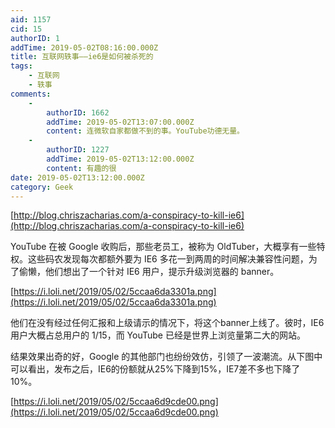 ```yaml
---
aid: 1157
cid: 15
authorID: 1
addTime: 2019-05-02T08:16:00.000Z
title: 互联网轶事——ie6是如何被杀死的
tags:
    - 互联网
    - 轶事
comments:
    -
        authorID: 1662
        addTime: 2019-05-02T13:07:00.000Z
        content: 连微软自家都做不到的事。YouTube功德无量。
    -
        authorID: 1227
        addTime: 2019-05-02T13:12:00.000Z
        content: 有趣的很
date: 2019-05-02T13:12:00.000Z
category: Geek
---
```


[http://blog.chriszacharias.com/a-conspiracy-to-kill-ie6](http://blog.chriszacharias.com/a-conspiracy-to-kill-ie6)

YouTube 在被 Google 收购后，那些老员工，被称为 OldTuber，大概享有一些特权。这些码农发现每次都额外要为 IE6 多花一到两周的时间解决兼容性问题，为了偷懒，他们想出了一个针对 IE6 用户，提示升级浏览器的 banner。

[https://i.loli.net/2019/05/02/5ccaa6da3301a.png](https://i.loli.net/2019/05/02/5ccaa6da3301a.png)

他们在没有经过任何汇报和上级请示的情况下，将这个banner上线了。彼时，IE6 用户大概占总用户的 1/15，而 YouTube 已经是世界上浏览量第二大的网站。

结果效果出奇的好，Google 的其他部门也纷纷效仿，引领了一波潮流。从下图中可以看出，发布之后，IE6的份额就从25%下降到15%，IE7差不多也下降了10%。

[https://i.loli.net/2019/05/02/5ccaa6d9cde00.png](https://i.loli.net/2019/05/02/5ccaa6d9cde00.png)
